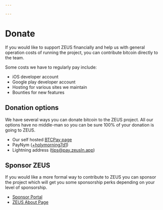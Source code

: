 ```yaml
---

---
```


# Donate

If you would like to support ZEUS financially and help us with general operation costs of running the project, you can contribute bitcoin directly to the team.

Some costs we have to regularly pay include:

- iOS developer account
- Google play developer account
- Hosting for various sites we maintain
- Bounties for new features

## Donation options

We have several ways you can donate bitcoin to the ZEUS project. All our options have no middle-man so you can be sure 100% of your donation is going to ZEUS.

- Our self hosted [BTCPay page](https://pay.zeusln.app/)
- PayNym ([+holymorning7d1](http://my.paynym.is/+holymorning7d1))
- Lightning address (tips@pay.zeusln.app)

## Sponsor ZEUS

If you would like a more formal way to contribute to ZEUS you can sponsor the project which will get you some sponsorship perks depending on your level of sponsorship.

- [Sponsor Portal](https://zeusln.app/sponsor)
- [ZEUS About Page](https://zeusln.app/about)
